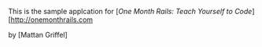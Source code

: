 This is the sample applcation for
[*One Month Rails: Teach Yourself to Code*][http://onemonthrails.com

by [Mattan Griffel]
